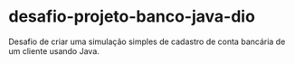 # desafio-projeto-banco-java-dio
Desafio de criar uma simulação simples de cadastro de conta bancária de um cliente usando Java.
